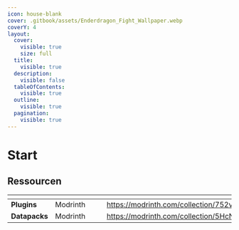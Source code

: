 ```yaml
---
icon: house-blank
cover: .gitbook/assets/Enderdragon_Fight_Wallpaper.webp
coverY: 4
layout:
  cover:
    visible: true
    size: full
  title:
    visible: true
  description:
    visible: false
  tableOfContents:
    visible: true
  outline:
    visible: true
  pagination:
    visible: true
---
```


# Start

## Ressourcen

<table data-card-size="large" data-view="cards" data-full-width="false"><thead><tr><th></th><th></th><th data-hidden data-card-cover data-type="files"></th><th data-hidden></th><th data-hidden data-card-target data-type="content-ref"></th></tr></thead><tbody><tr><td><strong>Plugins</strong></td><td>Modrinth</td><td></td><td></td><td><a href="https://modrinth.com/collection/752v5k5A">https://modrinth.com/collection/752v5k5A</a></td></tr><tr><td><strong>Datapacks</strong></td><td>Modrinth</td><td></td><td></td><td><a href="https://modrinth.com/collection/5HcN3b8g">https://modrinth.com/collection/5HcN3b8g</a></td></tr></tbody></table>

